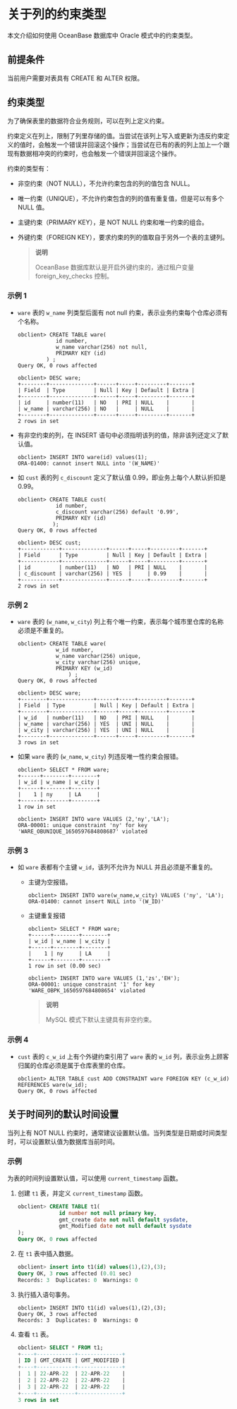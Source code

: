 # 关于列的约束类型

本文介绍如何使用 OceanBase 数据库中 Oracle 模式中的约束类型。

## 前提条件

当前用户需要对表具有 CREATE 和 ALTER 权限。

## 约束类型

为了确保表里的数据符合业务规则，可以在列上定义约束。

约束定义在列上，限制了列里存储的值。当尝试在该列上写入或更新为违反约束定义的值时，会触发一个错误并回滚这个操作；当尝试在已有的表的列上加上一个跟现有数据相冲突的约束时，也会触发一个错误并回滚这个操作。

约束的类型有：

* 非空约束（NOT NULL），不允许约束包含的列的值包含 NULL。

* 唯一约束（UNIQUE），不允许约束包含的列的值有重复值，但是可以有多个 NULL 值。

* 主键约束（PRIMARY KEY），是 NOT NULL 约束和唯一约束的组合。

* 外键约束（FOREIGN KEY），要求约束的列的值取自于另外一个表的主键列。

  > **说明**
  >
  > OceanBase 数据库默认是开启外键约束的，通过租户变量 foreign_key_checks 控制。
  
### 示例 1

* `ware` 表的 `w_name` 列类型后面有 not null 约束，表示业务约束每个仓库必须有个名称。

  ```unknow
  obclient> CREATE TABLE ware(
              id number,
              w_name varchar(256) not null,
              PRIMARY KEY (id)
           ) ;
  Query OK, 0 rows affected
  
  obclient> DESC ware;
  +--------+--------------+------+-----+---------+-------+
  | Field  | Type         | Null | Key | Default | Extra |
  +--------+--------------+------+-----+---------+-------+
  | id     | number(11)   | NO   | PRI | NULL    |       |
  | w_name | varchar(256) | NO   |     | NULL    |       |
  +--------+--------------+------+-----+---------+-------+
  2 rows in set
  ```

* 有非空约束的列，在 INSERT 语句中必须指明该列的值，除非该列还定义了默认值。

  ```unknow
  obclient> INSERT INTO ware(id) values(1);
  ORA-01400: cannot insert NULL into '(W_NAME)'
  ```

* 如 `cust` 表的列 `c_discount` 定义了默认值 0.99，即业务上每个人默认折扣是 0.99。

  ```unknow
  obclient> CREATE TABLE cust(          
              id number,          
              c_discount varchar(256) default '0.99',          
              PRIMARY KEY (id)          
             );
  Query OK, 0 rows affected
  
  obclient> DESC cust;
  +------------+--------------+------+-----+---------+-------+
  | Field      | Type         | Null | Key | Default | Extra |
  +------------+--------------+------+-----+---------+-------+
  | id         | number(11)   | NO   | PRI | NULL    |       |
  | c_discount | varchar(256) | YES  |     | 0.99    |       |
  +------------+--------------+------+-----+---------+-------+
  2 rows in set
  ```

### 示例 2

* `ware` 表的 (`w_name`, `w_city`) 列上有个唯一约束，表示每个城市里仓库的名称必须是不重复的。

  ```unknow
  obclient> CREATE TABLE ware(
              w_id number,
              w_name varchar(256) unique,
              w_city varchar(256) unique,
              PRIMARY KEY (w_id)
                  ) ;
  Query OK, 0 rows affected
  
  obclient> DESC ware;
  +--------+--------------+------+-----+---------+-------+
  | Field  | Type         | Null | Key | Default | Extra |
  +--------+--------------+------+-----+---------+-------+
  | w_id   | number(11)   | NO   | PRI | NULL    |       |
  | w_name | varchar(256) | YES  | UNI | NULL    |       |
  | w_city | varchar(256) | YES  | UNI | NULL    |       |
  +--------+--------------+------+-----+---------+-------+
  3 rows in set
  ```

* 如果 `ware` 表的 (`w_name`, `w_city`) 列违反唯一性约束会报错。

  ```unknow
  obclient> SELECT * FROM ware;
  +------+--------+--------+
  | w_id | w_name | w_city |
  +------+--------+--------+
  |    1 | ny     | LA     |
  +------+--------+--------+
  1 row in set
  
  obclient> INSERT INTO ware VALUES (2,'ny','LA');
  ORA-00001: unique constraint 'ny' for key 'WARE_OBUNIQUE_1650597684808687' violated
  ```

### 示例 3

* 如 `ware` 表都有个主键 `w_id`，该列不允许为 NULL 并且必须是不重复的。

  * 主键为空报错。

    ```unknow
    obclient> INSERT INTO ware(w_name,w_city) VALUES ('ny', 'LA');
    ORA-01400: cannot insert NULL into '(W_ID)'
    ```

  * 主键重复报错

    ```unknow
    obclient> SELECT * FROM ware;
    +------+--------+--------+
    | w_id | w_name | w_city |
    +------+--------+--------+
    |    1 | ny     | LA     |
    +------+--------+--------+
    1 row in set (0.00 sec)
    
    obclient> INSERT INTO ware VALUES (1,'zs','EH');
    ORA-00001: unique constraint '1' for key 'WARE_OBPK_1650597684808654' violated
    ```

    > **说明**
    >
    > MySQL 模式下默认主键具有非空约束。

### 示例 4

* `cust` 表的 `c_w_id` 上有个外键约束引用了 `ware` 表的 `w_id` 列，表示业务上顾客归属的仓库必须是属于仓库表里的仓库。

  ```unknow
  obclient> ALTER TABLE cust ADD CONSTRAINT ware FOREIGN KEY (c_w_id) REFERENCES ware(w_id);
  Query OK, 0 rows affected
  ```

## 关于时间列的默认时间设置

当列上有 NOT NULL 约束时，通常建议设置默认值。当列类型是日期或时间类型时，可以设置默认值为数据库当前时间。

### 示例

为表的时间列设置默认值，可以使用 `current_timestamp` 函数。

1. 创建 `t1` 表，并定义 `current_timestamp` 函数。

   ```sql
   obclient> CREATE TABLE t1(
                id number not null primary key,
                gmt_create date not null default sysdate,
                gmt_Modified date not null default sysdate
   );
   Query OK, 0 rows affected 
   ```

2. 在 `t1` 表中插入数据。

   ```sql
   obclient> insert into t1(id) values(1),(2),(3);
   Query OK, 3 rows affected (0.01 sec)
   Records: 3  Duplicates: 0  Warnings: 0
   ```

3. 执行插入语句事务。

   ```unknow
   obclient> INSERT INTO t1(id) values(1),(2),(3);
   Query OK, 3 rows affected
   Records: 3  Duplicates: 0  Warnings: 0
   ```

4. 查看 `t1` 表。

   ```sql
   obclient> SELECT * FROM t1;
   +----+------------+--------------+
   | ID | GMT_CREATE | GMT_MODIFIED |
   +----+------------+--------------+
   |  1 | 22-APR-22  | 22-APR-22    |
   |  2 | 22-APR-22  | 22-APR-22    |
   |  3 | 22-APR-22  | 22-APR-22    |
   +----+------------+--------------+
   3 rows in set
   ```
